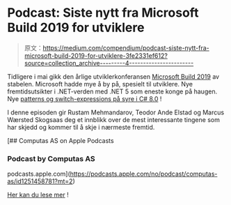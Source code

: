 # Podcast: Siste nytt fra Microsoft Build 2019 for utviklere

> 原文：<https://medium.com/compendium/podcast-siste-nytt-fra-microsoft-build-2019-for-utviklere-3fe2331ef612?source=collection_archive---------4----------------------->

Tidligere i mai gikk den årlige utviklerkonferansen [Microsoft Build 2019](https://www.microsoft.com/en-us/build) av stabelen. Microsoft hadde mye å by på, spesielt til utviklere. Nye fremtidsutsikter i .NET-verden med .NET 5 som eneste konge på haugen. Nye [patterns og switch-expressions på syre i C# 8.0](https://devblogs.microsoft.com/dotnet/do-more-with-patterns-in-c-8-0/) !

I denne episoden gir Rustam Mehmandarov, Teodor Ande Elstad og Marcus Wærsted Skogsaas deg et innblikk over de mest interessante tingene som har skjedd og kommer til å skje i nærmeste fremtid.

[](https://podcasts.apple.com/no/podcast/computas-as/id1251458781?mt=2) [## ‎Computas AS on Apple Podcasts

### ‎Podcast by Computas AS

podcasts.apple.com](https://podcasts.apple.com/no/podcast/computas-as/id1251458781?mt=2) 

[Her kan du lese mer](https://news.microsoft.com/wp-content/uploads/prod/sites/558/2019/05/FINAL-Book-of-News-Build-2019-5.6.19-2.pdf) !